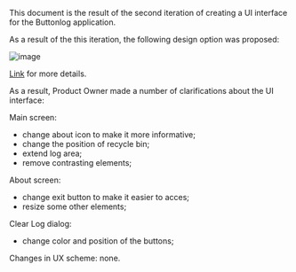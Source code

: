 This document is the result of the second iteration of creating a UI interface for the Buttonlog application.

As a result of the this iteration, the following design option was proposed:

![image](https://user-images.githubusercontent.com/82474250/195077142-23b897a1-a134-47e0-b8c8-5e4e1d550482.png)


[Link](https://www.figma.com/file/CCTH8dHGP8VzqF1XrrqAWu/ButtonLog-UI?node-id=1%3A136) for more details. 

As a result, Product Owner made a number of clarifications about the UI interface: 

Main screen:
- change about icon to make it more informative;
- change the position of recycle bin;
- extend log area;
- remove contrasting elements;

About screen:
- change exit button to make it easier to acces;
- resize some other elements;

Clear Log dialog:
- change color and position of the buttons;

Changes in UX scheme: none.
